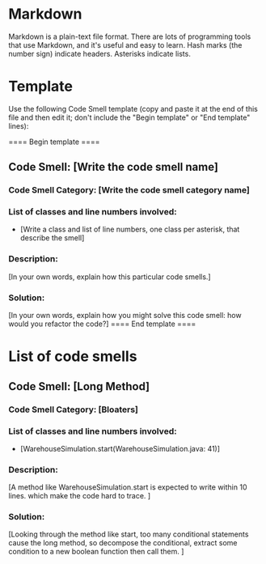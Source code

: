 # Markdown

Markdown is a plain-text file format. There are lots of programming tools that use Markdown, and it's useful and
easy to learn. Hash marks (the number sign) indicate headers. Asterisks indicate lists.

# Template

Use the following Code Smell template (copy and paste it at the end of this file and then edit it; don't include the "Begin template" or "End template" lines):

==== Begin template ====
## Code Smell: [Write the code smell name]

### Code Smell Category: [Write the code smell category name]

### List of classes and line numbers involved:

* [Write a class and list of line numbers, one class per asterisk, that describe the smell]

### Description:

[In your own words, explain how this particular code smells.]

### Solution:

[In your own words, explain how you might solve this code smell:
how would you refactor the code?]
==== End template ====

# List of code smells

## Code Smell: [Long Method]

### Code Smell Category: [Bloaters]

### List of classes and line numbers involved:

* [WarehouseSimulation.start(WarehouseSimulation.java: 41)]

### Description:

[A method like WarehouseSimulation.start is expected to write within 10 lines. which make the code hard to trace. ]

### Solution:

[Looking through the method like start, too many conditional statements cause the long method, so decompose the
conditional, extract some condition to a new boolean function then call them. ]